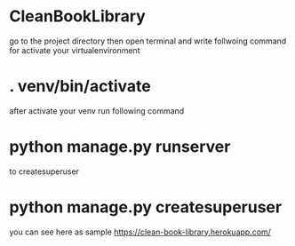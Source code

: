 # CleanBookLibrary

go to the project directory then open terminal and write follwoing command for activate your virtualenvironment

# . venv/bin/activate

after activate your venv run following command
# python manage.py runserver
to createsuperuser
# python manage.py createsuperuser

you can see here as sample https://clean-book-library.herokuapp.com/
